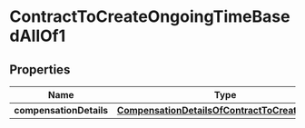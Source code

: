 

# ContractToCreateOngoingTimeBasedAllOf1


## Properties

| Name | Type | Description | Notes |
|------------ | ------------- | ------------- | -------------|
|**compensationDetails** | [**CompensationDetailsOfContractToCreateShared**](CompensationDetailsOfContractToCreateShared.md) |  |  |




